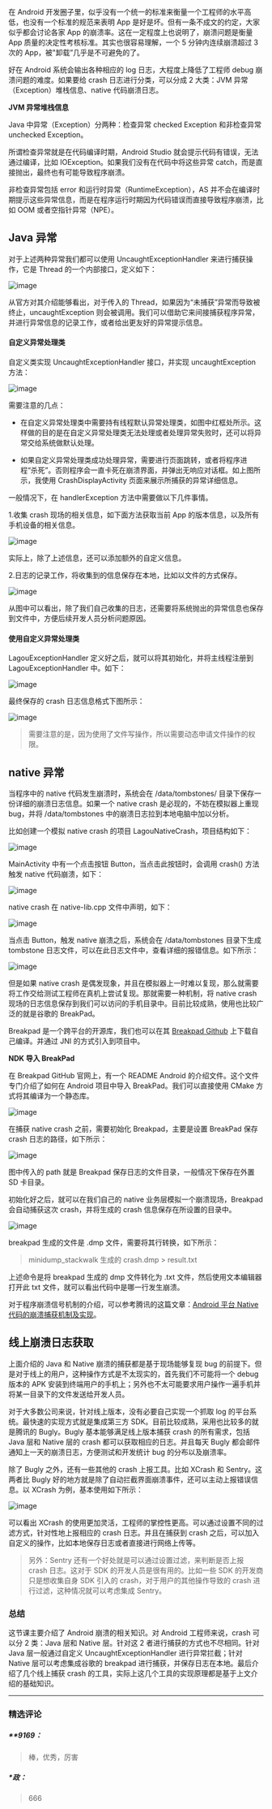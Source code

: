 <p data-nodeid="3">在 Android 开发圈子里，似乎没有一个统一的标准来衡量一个工程师的水平高低，也没有一个标准的规范来表明 App 是好是坏。但有一条不成文的约定，大家似乎都会讨论各家 App 的崩溃率。这在一定程度上也说明了，崩溃问题是衡量 App 质量的决定性考核标准。其实也很容易理解，一个 5 分钟内连续崩溃超过 3 次的 App，被"卸载”几乎是不可避免的了。</p>
<p data-nodeid="4">好在 Android 系统会输出各种相应的 log 日志，大程度上降低了工程师 debug 崩溃问题的难度。如果要给 crash 日志进行分类，可以分成 2 大类：JVM 异常（Exception）堆栈信息、native 代码崩溃日志。</p>
<p data-nodeid="5"><strong data-nodeid="81">JVM 异常堆栈信息</strong></p>
<p data-nodeid="2127">Java 中异常（Exception）分两种：检查异常 checked Exception 和非检查异常 unchecked Exception。</p>


<p data-nodeid="1743">所谓检查异常就是在代码编译时期，Android Studio 就会提示代码有错误，无法通过编译，比如 IOException。如果我们没有在代码中将这些异常 catch，而是直接抛出，最终也有可能导致程序崩溃。</p>

<p data-nodeid="8">非检查异常包括 error 和运行时异常（RuntimeException），AS 并不会在编译时期提示这些异常信息，而是在程序运行时期因为代码错误而直接导致程序崩溃，比如 OOM 或者空指针异常（NPE）。</p>
<h2 data-nodeid="3462" class="">Java 异常</h2>




<p data-nodeid="4204">对于上述两种异常我们都可以使用 UncaughtExceptionHandler 来进行捕获操作，它是 Thread 的一个内部接口，定义如下：</p>
<p data-nodeid="4205" class=""><img src="https://s0.lgstatic.com/i/image/M00/20/6E/Ciqc1F7ofWiAV2aBAAEGhcbtn98977.png" alt="image" data-nodeid="4209"></p>


<p data-nodeid="12">从官方对其介绍能够看出，对于传入的 Thread，如果因为“未捕获”异常而导致被终止，uncaughtException 则会被调用。我们可以借助它来间接捕获程序异常，并进行异常信息的记录工作，或者给出更友好的异常提示信息。</p>
<h4 data-nodeid="5709" class="">自定义异常处理类</h4>




<p data-nodeid="6441">自定义类实现 UncaughtExceptionHandler 接口，并实现 uncaughtException 方法：</p>
<p data-nodeid="6442" class=""><img src="https://s0.lgstatic.com/i/image/M00/20/6E/Ciqc1F7ofXaAcZ7MAAK-ubwIhZk797.png" alt="image" data-nodeid="6446"></p>



<p data-nodeid="16">需要注意的几点：</p>
<ul data-nodeid="17">
<li data-nodeid="18">
<p data-nodeid="19">在自定义异常处理类中需要持有线程默认异常处理类，如图中红框处所示。这样做的目的是在自定义异常处理类无法处理或者处理异常失败时，还可以将异常交给系统做默认处理。</p>
</li>
<li data-nodeid="20">
<p data-nodeid="21">如果自定义异常处理类成功处理异常，需要进行页面跳转，或者将程序进程“杀死”。否则程序会一直卡死在崩溃界面，并弹出无响应对话框。如上图所示，我使用 CrashDisplayActivity 页面来展示所捕获的异常详细信息。</p>
</li>
</ul>
<p data-nodeid="22">一般情况下，在 handlerException 方法中需要做以下几件事情。</p>
<p data-nodeid="7175">1.收集 crash 现场的相关信息，如下面方法获取当前 App 的版本信息，以及所有手机设备的相关信息。</p>
<p data-nodeid="7176" class=""><img src="https://s0.lgstatic.com/i/image/M00/20/7A/CgqCHl7ofYSAeFGcAAJnMJd645o410.png" alt="image" data-nodeid="7180"></p>


<p data-nodeid="25">实际上，除了上述信息，还可以添加额外的自定义信息。</p>
<p data-nodeid="7909">2.日志的记录工作，将收集到的信息保存在本地，比如以文件的方式保存。</p>
<p data-nodeid="7910" class=""><img src="https://s0.lgstatic.com/i/image/M00/20/6E/Ciqc1F7ofYuAEnnPAAGeBy97jW8168.png" alt="image" data-nodeid="7914"></p>


<p data-nodeid="28">从图中可以看出，除了我们自己收集的日志，还需要将系统抛出的异常信息也保存到文件中，方便后续开发人员分析问题原因。</p>
<h4 data-nodeid="9579" class="">使用自定义异常处理类</h4>





<p data-nodeid="10297">LagouExceptionHandler 定义好之后，就可以将其初始化，并将主线程注册到 LagouExceptionHandler 中。如下：</p>
<p data-nodeid="10298" class=""><img src="https://s0.lgstatic.com/i/image/M00/20/7A/CgqCHl7ofZmAVDhnAACUY1wtWYQ757.png" alt="image" data-nodeid="10302"></p>


<p data-nodeid="11019">最终保存的 crash 日志信息格式下图所示：</p>
<p data-nodeid="11020" class=""><img src="https://s0.lgstatic.com/i/image/M00/20/6F/Ciqc1F7ofaCAV-N0AAK1uzObDPg259.png" alt="image" data-nodeid="11024"></p>


<blockquote data-nodeid="34">
<p data-nodeid="35">需要注意的是，因为使用了文件写操作，所以需要动态申请文件操作的权限。</p>
</blockquote>
<h2 data-nodeid="12476" class="">native 异常</h2>




<p data-nodeid="37">当程序中的 native 代码发生崩溃时，系统会在 /data/tombstones/ 目录下保存一份详细的崩溃日志信息。如果一个 native crash 是必现的，不妨在模拟器上重现 bug，并将 /data/tombstones 中的崩溃日志拉到本地电脑中加以分析。</p>
<p data-nodeid="13182">比如创建一个模拟 native crash 的项目 LagouNativeCrash，项目结构如下：</p>
<p data-nodeid="13183" class=""><img src="https://s0.lgstatic.com/i/image/M00/20/6F/Ciqc1F7ofa2AOQEoAABoHjKPFO4484.png" alt="image" data-nodeid="13187"></p>


<p data-nodeid="13892">MainActivity 中有一个点击按钮 Button，当点击此按钮时，会调用 crash() 方法触发 native 代码崩溃，如下：</p>
<p data-nodeid="13893" class=""><img src="https://s0.lgstatic.com/i/image/M00/20/6F/Ciqc1F7ofbWACu1SAABHFSC0bhA498.png" alt="image" data-nodeid="13897"></p>


<p data-nodeid="14602">native crash 在 native-lib.cpp 文件中声明，如下：</p>
<p data-nodeid="14603" class=""><img src="https://s0.lgstatic.com/i/image/M00/20/7A/CgqCHl7ofbyAMpx-AADl8pNCN4o838.png" alt="image" data-nodeid="14607"></p>


<p data-nodeid="15312">当点击 Button，触发 native 崩溃之后，系统会在 /data/tombstones 目录下生成 tombstone 日志文件，可以在此日志文件中，查看详细的报错信息。如下所示：</p>
<p data-nodeid="15313" class=""><img src="https://s0.lgstatic.com/i/image/M00/20/6F/Ciqc1F7ofcWAPr9kAASbO90geqo412.png" alt="image" data-nodeid="15317"></p>


<p data-nodeid="15674">但是如果 native crash 是偶发现象，并且在模拟器上一时难以复现，那么就需要将工作交给测试工程师在真机上尝试复现。那就需要一种机制，将 native crash 现场的日志信息保存到我们可以访问的手机目录中。目前比较成熟，使用也比较广泛的就是谷歌的 BreakPad。</p>

<p data-nodeid="47">Breakpad 是一个跨平台的开源库，我们也可以在其&nbsp;<a href="https://github.com/google/breakpad" data-nodeid="154">Breakpad Github</a>&nbsp;上下载自己编译。并通过 JNI 的方式引入到项目中。</p>
<p data-nodeid="15854" class=""><strong data-nodeid="15858">NDK 导入 BreakPad</strong></p>

<p data-nodeid="16567">在 Breakpad GitHub 官网上，有一个 README Android 的介绍文件。这个文件专门介绍了如何在 Android 项目中导入 BreakPad。我们可以直接使用 CMake 方式将其编译为一个静态库。</p>
<p data-nodeid="16568" class=""><img src="https://s0.lgstatic.com/i/image/M00/20/7B/CgqCHl7ofdmAexkGAAQt9jC9U2g259.png" alt="image" data-nodeid="16572"></p>


<p data-nodeid="17281">在捕获 native crash 之前，需要初始化 Breakpad，主要是设置 BreakPad 保存 crash 日志的路径，如下所示：</p>
<p data-nodeid="17282" class=""><img src="https://s0.lgstatic.com/i/image/M00/20/6F/Ciqc1F7ofeOAOmfAAAI9QS6RESI036.png" alt="image" data-nodeid="17286"></p>


<p data-nodeid="53">图中传入的 path 就是 Breakpad 保存日志的文件目录，一般情况下保存在外置 SD 卡目录。</p>
<p data-nodeid="17995">初始化好之后，就可以在我们自己的 native 业务层模拟一个崩溃现场，Breakpad 会自动捕获这次 crash，并将生成的 crash 信息保存在所设置的目录中。</p>
<p data-nodeid="17996" class=""><img src="https://s0.lgstatic.com/i/image/M00/20/7B/CgqCHl7ofeuAJlINAADteaIIElo908.png" alt="image" data-nodeid="18000"></p>


<p data-nodeid="56">breakpad 生成的文件是 .dmp 文件，需要将其行转换，如下所示：</p>
<blockquote data-nodeid="57">
<p data-nodeid="58">minidump_stackwalk 生成的 crash.dmp &gt; result.txt</p>
</blockquote>
<p data-nodeid="18359">上述命令是将 breakpad 生成的 dmp 文件转化为 .txt 文件，然后使用文本编辑器打开此 txt 文件，就可以看出代码中是哪一行发生崩溃。</p>

<p data-nodeid="60">对于程序崩溃信号机制的介绍，可以参考腾讯的这篇文章：<a href="https://mp.weixin.qq.com/s/g-WzYF3wWAljok1XjPoo7w?" data-nodeid="180">Android 平台 Native 代码的崩溃捕获机制及实现</a>。</p>
<h2 data-nodeid="19617" class="">线上崩溃日志获取</h2>




<p data-nodeid="20149">上面介绍的 Java 和 Native 崩溃的捕获都是基于现场能够复现 bug 的前提下。但是对于线上的用户，这种操作方式是不太现实的，首先我们不可能将一个 debug 版本的 APK 安装到终端用户的手机上；另外也不太可能要求用户操作一遍手机并将某一目录下的文件发送给开发人员。</p>


<p data-nodeid="63">对于大多数公司来说，针对线上版本，没有必要自己实现一个抓取 log 的平台系统。最快速的实现方式就是集成第三方 SDK。目前比较成熟，采用也比较多的就是腾讯的 Bugly。Bugly 基本能够满足线上版本捕获 crash 的所有需求，包括 Java 层和 Native 层的 crash 都可以获取相应的日志。并且每天 Bugly 都会邮件通知上一天的崩溃日志，方便测试和开发统计 bug 的分布以及崩溃率。</p>
<p data-nodeid="20671">除了 Bugly 之外，还有一些其他的 crash 上报工具。比如 XCrash 和 Sentry。这两者比 Bugly 好的地方就是除了自动拦截界面崩溃事件，还可以主动上报错误信息。以 XCrash 为例，基本使用如下所示：</p>
<p data-nodeid="20672" class=""><img src="https://s0.lgstatic.com/i/image/M00/20/7B/CgqCHl7offuAb-QwAANxaVWOCd8915.png" alt="image" data-nodeid="20676"></p>


<p data-nodeid="66">可以看出 XCrash 的使用更加灵活，工程师的掌控性更高。可以通过设置不同的过滤方式，针对性地上报相应的 crash 日志。并且在捕获到 crash 之后，可以加入自定义的操作，比如本地保存日志或者直接进行网络上传等。</p>
<blockquote data-nodeid="67">
<p data-nodeid="68">另外：Sentry 还有一个好处就是可以通过设置过滤，来判断是否上报 crash 日志。这对于 SDK 的开发人员是很有用的。比如一些 SDK 的开发商只是想收集自身 SDK 引入的 crash，对于用户的其他操作导致的 crash 进行过滤，这种情况就可以考虑集成 Sentry。</p>
</blockquote>
<h3 data-nodeid="21207" class="te-preview-highlight">总结</h3>


<p data-nodeid="70">这节课主要介绍了 Android 崩溃的相关知识。对 Android 工程师来说，crash 可以分 2 类：Java 层和 Native 层。针对这 2 者进行捕获的方式也不尽相同。针对 Java 层一般通过自定义 UncaughtExceptionHandler 进行异常拦截；针对 Native 层可以考虑集成谷歌的 breakpad 进行捕获，并保存日志在本地。最后介绍了几个线上捕获 crash 的工具，实际上这几个工具的实现原理都是基于上文介绍的基础知识。</p>

---

### 精选评论

##### **9169：
> 棒，优秀，厉害

##### *政：
> 666

